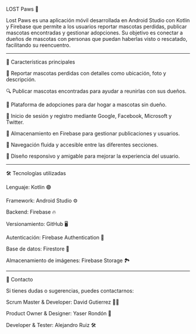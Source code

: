 LOST Paws 🐾

Lost Paws es una aplicación móvil desarrollada en Android Studio con Kotlin y Firebase 
que permite a los usuarios reportar mascotas perdidas, publicar mascotas encontradas y 
gestionar adopciones. Su objetivo es conectar a dueños de mascotas con personas que 
puedan haberlas visto o rescatado, facilitando su reencuentro.

_________________________________________________________________________________________

🚀 Características principales

📍 Reportar mascotas perdidas con detalles como ubicación, foto y descripción.

🔍 Publicar mascotas encontradas para ayudar a reunirlas con sus dueños.

🏡 Plataforma de adopciones para dar hogar a mascotas sin dueño.

🔑 Inicio de sesión y registro mediante Google, Facebook, Microsoft y Twitter.

📂 Almacenamiento en Firebase para gestionar publicaciones y usuarios.

🔗 Navegación fluida y accesible entre las diferentes secciones.

📲 Diseño responsivo y amigable para mejorar la experiencia del usuario.

_________________________________________________________________________________________

🛠️ Tecnologías utilizadas

Lenguaje: Kotlin 🟣

Framework: Android Studio ⚙️

Backend: Firebase 🔥

Versionamiento: GitHub 🖥️

Autenticación: Firebase Authentication 🔑

Base de datos: Firestore 📂

Almacenamiento de imágenes: Firebase Storage 🏞️

_________________________________________________________________________________________

📩 Contacto

Si tienes dudas o sugerencias, puedes contactarnos:

Scrum Master & Developer: David Gutierrez 👨‍💻

Product Owner & Designer: Yaser Rondón 🎨

Developer & Tester: Alejandro Ruiz 🛠️
